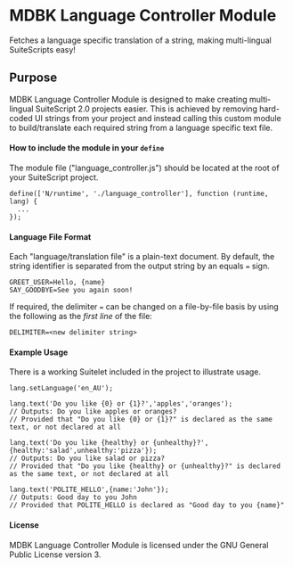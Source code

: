 # MDBK Language Controller Module
Fetches a language specific translation of a string, making multi-lingual SuiteScripts easy!

## Purpose ##
MDBK Language Controller Module is designed to make creating multi-lingual SuiteScript 2.0 projects easier.
This is achieved by removing hard-coded UI strings from your project and instead calling this custom module to build/translate each required string from a language specific text file.

#### How to include the module in your `define` ####
The module file ("language_controller.js") should be located at the root of your SuiteScript project.
```
define(['N/runtime', './language_controller'], function (runtime, lang) {
  ... 
});
```

#### Language File Format ####
Each "language/translation file" is a plain-text document. By default, the string identifier is separated from the output string by an equals `=` sign.
```
GREET_USER=Hello, {name}
SAY_GOODBYE=See you again soon!
```
If required, the delimiter `=` can be changed on a file-by-file basis by using the following as the *first line* of the file:
```
DELIMITER=<new delimiter string>
```

#### Example Usage ####
There is a working Suitelet included in the project to illustrate usage.
```
lang.setLanguage('en_AU');

lang.text('Do you like {0} or {1}?','apples','oranges');
// Outputs: Do you like apples or oranges?
// Provided that "Do you like {0} or {1}?" is declared as the same text, or not declared at all

lang.text('Do you like {healthy} or {unhealthy}?',{healthy:'salad',unhealthy:'pizza'});
// Outputs: Do you like salad or pizza?
// Provided that "Do you like {healthy} or {unhealthy}?" is declared as the same text, or not declared at all

lang.text('POLITE_HELLO',{name:'John'});
// Outputs: Good day to you John
// Provided that POLITE_HELLO is declared as "Good day to you {name}"
```

#### License ####
MDBK Language Controller Module is licensed under the GNU General Public License version 3.